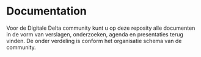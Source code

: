 # Documentation

Voor de Digitale Delta community kunt u op deze reposity alle documenten in de vorm van verslagen, onderzoeken, agenda en presentaties terug vinden.
De onder verdeling is conform het organisatie schema van de community.


